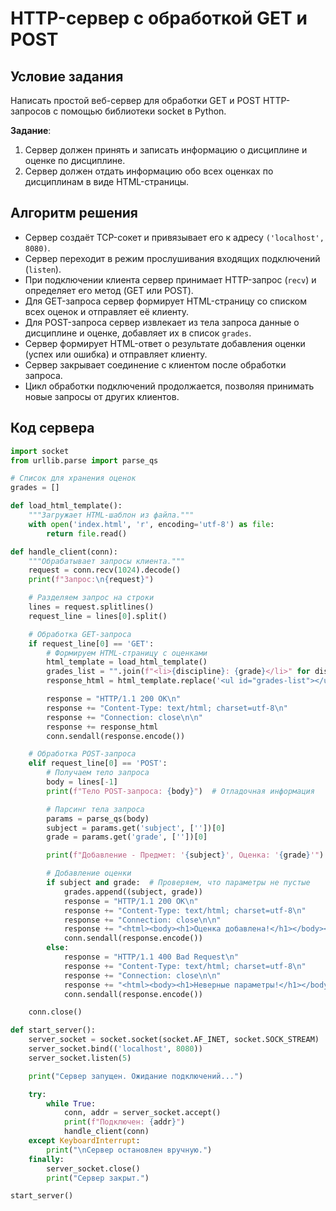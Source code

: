 # HTTP-сервер с обработкой GET и POST

## Условие задания  
Написать простой веб-сервер для обработки GET и POST HTTP-запросов с помощью библиотеки socket в Python.

**Задание**:

1. Сервер должен принять и записать информацию о дисциплине и оценке по дисциплине.
2. Сервер должен отдать информацию обо всех оценках по дисциплинам в виде HTML-страницы.


## Алгоритм решения  
- Сервер создаёт TCP-сокет и привязывает его к адресу `('localhost', 8080)`.  
- Сервер переходит в режим прослушивания входящих подключений (`listen`).  
- При подключении клиента сервер принимает HTTP-запрос (`recv`) и определяет его метод (GET или POST).  
- Для GET-запроса сервер формирует HTML-страницу со списком всех оценок и отправляет её клиенту.  
- Для POST-запроса сервер извлекает из тела запроса данные о дисциплине и оценке, добавляет их в список `grades`.  
- Сервер формирует HTML-ответ о результате добавления оценки (успех или ошибка) и отправляет клиенту.  
- Сервер закрывает соединение с клиентом после обработки запроса.  
- Цикл обработки подключений продолжается, позволяя принимать новые запросы от других клиентов.

## Код сервера
```python
import socket
from urllib.parse import parse_qs

# Список для хранения оценок
grades = []

def load_html_template():
    """Загружает HTML-шаблон из файла."""
    with open('index.html', 'r', encoding='utf-8') as file:
        return file.read()

def handle_client(conn):
    """Обрабатывает запросы клиента."""
    request = conn.recv(1024).decode()
    print(f"Запрос:\n{request}")

    # Разделяем запрос на строки
    lines = request.splitlines()
    request_line = lines[0].split()

    # Обработка GET-запроса
    if request_line[0] == 'GET':
        # Формируем HTML-страницу с оценками
        html_template = load_html_template()
        grades_list = "".join(f"<li>{discipline}: {grade}</li>" for discipline, grade in grades)
        response_html = html_template.replace('<ul id="grades-list"></ul>', f'<ul id="grades-list">{grades_list}</ul>')

        response = "HTTP/1.1 200 OK\n"
        response += "Content-Type: text/html; charset=utf-8\n"
        response += "Connection: close\n\n"
        response += response_html
        conn.sendall(response.encode())

    # Обработка POST-запроса
    elif request_line[0] == 'POST':
        # Получаем тело запроса
        body = lines[-1]
        print(f"Тело POST-запроса: {body}")  # Отладочная информация

        # Парсинг тела запроса
        params = parse_qs(body)
        subject = params.get('subject', [''])[0]
        grade = params.get('grade', [''])[0]

        print(f"Добавление - Предмет: '{subject}', Оценка: '{grade}'")  # Отладочная информация

        # Добавление оценки
        if subject and grade:  # Проверяем, что параметры не пустые
            grades.append((subject, grade))
            response = "HTTP/1.1 200 OK\n"
            response += "Content-Type: text/html; charset=utf-8\n"
            response += "Connection: close\n\n"
            response += "<html><body><h1>Оценка добавлена!</h1></body></html>"
            conn.sendall(response.encode())
        else:
            response = "HTTP/1.1 400 Bad Request\n"
            response += "Content-Type: text/html; charset=utf-8\n"
            response += "Connection: close\n\n"
            response += "<html><body><h1>Неверные параметры!</h1></body></html>"
            conn.sendall(response.encode())

    conn.close()

def start_server():
    server_socket = socket.socket(socket.AF_INET, socket.SOCK_STREAM)
    server_socket.bind(('localhost', 8080))
    server_socket.listen(5)

    print("Сервер запущен. Ожидание подключений...")

    try:
        while True:
            conn, addr = server_socket.accept()
            print(f"Подключен: {addr}")
            handle_client(conn)
    except KeyboardInterrupt:
        print("\nСервер остановлен вручную.")
    finally:
        server_socket.close()
        print("Сервер закрыт.")

start_server()
```